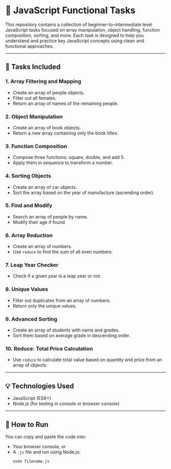 # 🔧 JavaScript Functional Tasks

This repository contains a collection of beginner-to-intermediate level JavaScript tasks focused on array manipulation, object handling, function composition, sorting, and more. Each task is designed to help you understand and practice key JavaScript concepts using clean and functional approaches.

---

## 🚀 Tasks Included

### 1. Array Filtering and Mapping
- Create an array of people objects.
- Filter out all females.
- Return an array of names of the remaining people.

### 2. Object Manipulation
- Create an array of book objects.
- Return a new array containing only the book titles.

### 3. Function Composition
- Compose three functions: square, double, and add 5.
- Apply them in sequence to transform a number.

### 4. Sorting Objects
- Create an array of car objects.
- Sort the array based on the year of manufacture (ascending order).

### 5. Find and Modify
- Search an array of people by name.
- Modify their age if found.

### 6. Array Reduction
- Create an array of numbers.
- Use `reduce` to find the sum of all even numbers.

### 7. Leap Year Checker
- Check if a given year is a leap year or not.

### 8. Unique Values
- Filter out duplicates from an array of numbers.
- Return only the unique values.

### 9. Advanced Sorting
- Create an array of students with name and grades.
- Sort them based on average grade in descending order.

### 10. Reduce: Total Price Calculation
- Use `reduce` to calculate total value based on quantity and price from an array of objects.

---

## 💡 Technologies Used

- JavaScript (ES6+)
- Node.js (for testing in console or browser console)

---

## 📂 How to Run

You can copy and paste the code into:
- Your browser console, or
- A `.js` file and run using Node.js:
  ```bash
  node filename.js
